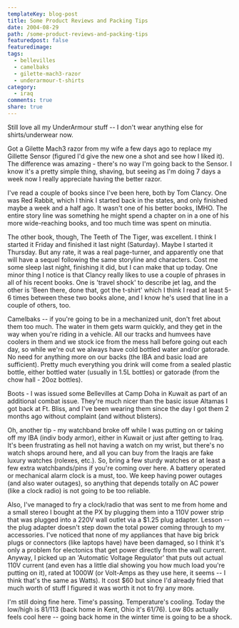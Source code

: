 ```yaml
---
templateKey: blog-post
title: Some Product Reviews and Packing Tips
date: 2004-08-29
path: /some-product-reviews-and-packing-tips
featuredpost: false
featuredimage:
tags:
  - bellevilles
  - camelbaks
  - gilette-mach3-razor
  - underarmour-t-shirts
category:
  - iraq
comments: true
share: true
---
```


Still love all my UnderArmour stuff -- I don't wear anything else for shirts/underwear now.

Got a Gilette Mach3 razor from my wife a few days ago to replace my Gillette Sensor (figured I'd give the new one a shot and see how I liked it). The difference was amazing - there's no way I'm going back to the Sensor. I know it's a pretty simple thing, shaving, but seeing as I'm doing 7 days a week now I really appreciate having the better razor.

I've read a couple of books since I've been here, both by Tom Clancy. One was Red Rabbit, which I think I started back in the states, and only finished maybe a week and a half ago. It wasn't one of his better books, IMHO. The entire story line was something he might spend a chapter on in a one of his more wide-reaching books, and too much time was spent on minutia.

The other book, though, The Teeth of The Tiger, was excellent. I think I started it Friday and finished it last night (Saturday). Maybe I started it Thursday. But any rate, it was a real page-turner, and apparently one that will have a sequel following the same storyline and characters. Cost me some sleep last night, finishing it did, but I can make that up today. One minor thing I notice is that Clancy really likes to use a couple of phrases in all of his recent books. One is 'travel shock' to describe jet lag, and the other is 'Been there, done that, got the t-shirt' which I think I read at least 5-6 times between these two books alone, and I know he's used that line in a couple of others, too.

Camelbaks -- if you're going to be in a mechanized unit, don't fret about them too much. The water in them gets warm quickly, and they get in the way when you're riding in a vehicle. All our tracks and humvees have coolers in them and we stock ice from the mess hall before going out each day, so while we're out we always have cold bottled water and/or gatorade. No need for anything more on our backs (the IBA and basic load are sufficient). Pretty much everything you drink will come from a sealed plastic bottle, either bottled water (usually in 1.5L bottles) or gatorade (from the chow hall - 20oz bottles).

Boots - I was issued some Bellevilles at Camp Doha in Kuwait as part of an additional combat issue. They're much nicer than the basic issue Altamas I got back at Ft. Bliss, and I've been wearing them since the day I got them 2 months ago without complaint (and without blisters).

Oh, another tip - my watchband broke off while I was putting on or taking off my IBA (indiv body armor), either in Kuwait or just after getting to Iraq. It's been frustrating as hell not having a watch on my wrist, but there's no watch shops around here, and all you can buy from the Iraqis are fake luxury watches (rolexes, etc.). So, bring a few sturdy watches or at least a few extra watchbands/pins if you're coming over here. A battery operated or mechanical alarm clock is a must, too. We keep having power outages (and also water outages), so anything that depends totally on AC power (like a clock radio) is not going to be too reliable.

Also, I've managed to fry a clock/radio that was sent to me from home and a small stereo I bought at the PX by plugging them into a 110V power strip that was plugged into a 220V wall outlet via a $1.25 plug adapter. Lesson -- the plug adapter doesn't step down the total power coming through to my accessories. I've noticed that none of my appliances that have big brick plugs or connectors (like laptops have) have been damaged, so I think it's only a problem for electonics that get power directly from the wall current. Anyway, I picked up an 'Automatic Voltage Regulator' that puts out actual 110V current (and even has a little dial showing you how much load you're putting on it), rated at 1000W (or Volt-Amps as they use here, it seems -- I think that's the same as Watts). It cost $60 but since I'd already fried that much worth of stuff I figured it was worth it not to fry any more.

I'm still doing fine here. Time's passing. Temperature's cooling. Today the low/high is 81/113 (back home in Kent, Ohio it's 61/76). Low 80s actually feels cool here -- going back home in the winter time is going to be a shock.
